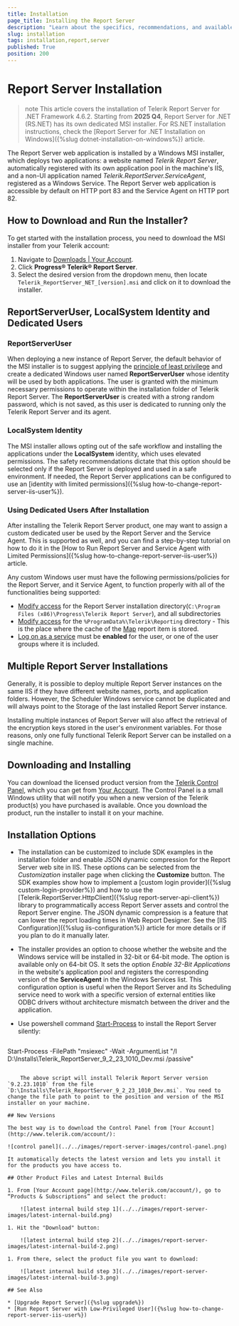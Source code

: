 ```yaml
---
title: Installation
page_title: Installing the Report Server
description: "Learn about the specifics, recommendations, and available approaches for installing the Telerik Report Server on your Windows IIS server."
slug: installation
tags: installation,report,server
published: True
position: 200
---
```


# Report Server Installation

>note This article covers the installation of Telerik Report Server for .NET Framework 4.6.2. Starting from **2025 Q4**, Report Server for .NET (RS.NET) has its own dedicated MSI installer. For RS.NET installation instructions, check the [Report Server for .NET Installation on Windows]({%slug dotnet-installation-on-windows%}) article.

The Report Server web application is installed by a Windows MSI installer, which deploys two applications: a website named _Telerik Report Server_, automatically registered with its own application pool in the machine's IIS, and a non-UI application named _Telerik.ReportServer.ServiceAgent_, registered as a Windows Service. The Report Server web application is accessible by default on HTTP port 83 and the Service Agent on HTTP port 82.

## How to Download and Run the Installer?

To get started with the installation process, you need to download the MSI installer from your Telerik account:

1. Navigate to [Downloads | Your Account](https://www.telerik.com/account/downloads).
1. Click **Progress® Telerik® Report Server**.
1. Select the desired version from the dropdown menu, then locate `Telerik_ReportServer_NET_[version].msi` and click on it to download the installer.

## ReportServerUser, LocalSystem Identity and Dedicated Users

### ReportServerUser 

When deploying a new instance of Report Server, the default behavior of the MSI installer is to suggest applying the [principle of least privilege](https://learn.microsoft.com/en-us/entra/identity-platform/secure-least-privileged-access) and create a dedicated Windows user named **ReportServerUser** whose identity will be used by both applications. The user is granted with the minimum necessary permissions to operate within the installation folder of Telerik Report Server. The **ReportServerUser** is created with a strong random password, which is not saved, as this user is dedicated to running only the Telerik Report Server and its agent. 

### LocalSystem Identity

The MSI installer allows opting out of the safe workflow and installing the applications under the **LocalSystem** identity, which uses elevated permissions. The safety recommendations dictate that this option should be selected only if the Report Server is deployed and used in a safe environment. If needed, the Report Server applications can be configured to use an [identity with limited permissions]({%slug how-to-change-report-server-iis-user%}). 

### Using Dedicated Users After Installation

After installing the Telerik Report Server product, one may want to assign a custom dedicated user be used by the Report Server and the Service Agent. This is supported as well, and you can find a step-by-step tutorial on how to do it in the [How to Run Report Server and Service Agent with Limited Permissions]({%slug how-to-change-report-server-iis-user%}) article.

Any custom Windows user must have the following permissions/policies for the Report Server, and it Service Agent, to function properly with all of the functionalities being supported:

- [Modify access](https://learn.microsoft.com/en-us/windows-server/administration/windows-commands/icacls) for the Report Server installation directory(`C:\Program Files (x86)\Progress\Telerik Report Server`), and all subdirectories
- [Modify access](https://learn.microsoft.com/en-us/windows-server/administration/windows-commands/icacls) for the `%ProgramData%\Telerik\Reporting` directory - This is the place where the cache of the [Map](https://docs.telerik.com/reporting/report-items/map/overview) report item is stored.
- [Log on as a service](https://learn.microsoft.com/en-us/previous-versions/windows/it-pro/windows-10/security/threat-protection/security-policy-settings/log-on-as-a-service) must be **enabled** for the user, or one of the user groups where it is included.

## Multiple Report Server Installations

Generally, it is possible to deploy multiple Report Server instances on the same IIS if they have different website names, ports, and application folders. However, the Scheduler Windows service cannot be duplicated and will always point to the Storage of the last installed Report Server instance. 

Installing multiple instances of Report Server will also affect the retrieval of the encryption keys stored in the user's environment variables. For those reasons, only one fully functional Telerik Report Server can be installed on a single machine.

## Downloading and Installing

You can download the licensed product version from the [Telerik Control Panel](https://docs.telerik.com/controlpanel/introduction), which you can get from [Your Account](http://www.telerik.com/account). The Control Panel is a small Windows utility that will notify you when a new version of the Telerik product(s) you have purchased is available. Once you download the product, run the installer to install it on your machine.

## Installation Options

* The installation can be customized to include SDK examples in the installation folder and enable JSON dynamic compression for the Report Server web site in IIS. These options can be selected from the *Customization* installer page when clicking the **Customize** button.
The SDK examples show how to implement a [custom login provider]({%slug custom-login-provider%}) and how to use the [Telerik.ReportServer.HttpClient]({%slug report-server-api-client%}) library to programmatically access Report Server assets and control the Report Server engine. The JSON dynamic compression is a feature that can lower the report loading times in Web Report Designer. See the [IIS Configuration]({%slug iis-configuration%}) article for more details or if you plan to do it manually later.
* The installer provides an option to choose whether the website and the Windows service will be installed in 32-bit or 64-bit mode. The option is available only on 64-bit OS. It sets the option *Enable 32-Bit Applications* in the website's application pool and registers the corresponding version of the **ServiceAgent** in the Windows Services list. This configuration option is useful when the Report Server and its Scheduling service need to work with a specific version of external entities like ODBC drivers without architecture mismatch between the driver and the application.
* Use powershell command [Start-Process](https://learn.microsoft.com/en-us/powershell/module/microsoft.powershell.management/start-process?view=powershell-7.3) to install the Report Server silently:

	````powershell
Start-Process -FilePath "msiexec" -Wait -ArgumentList "/I D:\Installs\Telerik_ReportServer_9_2_23_1010_Dev.msi /passive"
````

	The above script will install Telerik Report Server version `9.2.23.1010` from the file `D:\Installs\Telerik_ReportServer_9_2_23_1010_Dev.msi`. You need to change the file path to point to the position and version of the MSI installer on your machine.

## New Versions

The best way is to download the Control Panel from [Your Account](http://www.telerik.com/account/):

![control panel](../../images/report-server-images/control-panel.png)

It automatically detects the latest version and lets you install it for the products you have access to.

## Other Product Files and Latest Internal Builds

1. From [Your Account page](http://www.telerik.com/account/), go to “Products & Subscriptions” and select the product:

	![latest internal build step 1](../../images/report-server-images/latest-internal-build.png)

1. Hit the "Download" button:

	![latest internal build step 2](../../images/report-server-images/latest-internal-build-2.png)

1. From there, select the product file you want to download:

	![latest internal build step 3](../../images/report-server-images/latest-internal-build-3.png)

## See Also

* [Upgrade Report Server]({%slug upgrade%})
* [Run Report Server with Low-Privileged User]({%slug how-to-change-report-server-iis-user%})
